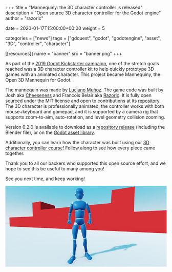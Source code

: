 +++
title = "Mannequiny: the 3D character controller is released"
description = "Open source 3D character controller for the Godot engine"
author = "razoric"

date = 2020-01-17T15:00:00+00:00
weight = 5

categories = ["news"]
tags = ["gdquest", "godot", "godotengine", "asset", "3D", "controller", "character"]

[[resources]]
name = "banner"
src = "banner.png"
+++

As part of the [2019 Godot Kickstarter campaign](https://www.kickstarter.com/projects/gdquest/create-your-own-games-with-godot-the-free-game-eng), one of the stretch goals reached was a 3D character controller kit to help quickly prototype 3D games with an animated character. This project became Mannequiny, the Open 3D Mannequin for Godot.

The mannequin was made by [Luciano Muñoz](https://twitter.com/lucianomunoz_). The game code was built by Josh aka [Cheeseness](https://twitter.com/ValiantCheese) and Francois Belair aka [Razoric](https://twitter.com/Razoric480). It is fully open sourced under the MIT license and open to contributions at its [repository](https://github.com/GDquest/godot-3d-mannequin/). The 3D character is professionally animated, the controller works with both mouse+keyboard and gamepad, and it is supported by a camera rig that supports zoom-to-aim, auto-rotation, and level geometry collision zooming.

Version 0.2.0 is available to download as a [repository release](https://github.com/GDQuest/godot-3d-mannequin/releases/tag/v0.2.0) (including the Blender file), or on the [Godot asset library](https://godotengine.org/asset-library/asset/440).

Additionally, you can learn how the character was built using our [3D character controller course](https://www.gdquest.com/post/2019/12/godot-3d-course-ea/)! Follow along to see how every piece came together.

Thank you to all our backers who supported this open source effort, and we hope to see this be useful to many among you!

See you next time, and keep working!

![Screenshot of Mannequiny][image-mannequiny]

[image-mannequiny]: ./mannequiny.png